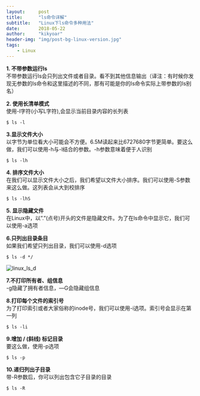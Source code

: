 ```yaml
---
layout:     post
title:      "ls命令详解"
subtitle:   "Linux下ls命令多种用法"
date:       2018-05-22
author:     "kikyoar"
header-img: "img/post-bg-linux-version.jpg"
tags:
    - Linux
---   
```


**1. 不带参数运行ls**  
不带参数运行ls会只列出文件或者目录。看不到其他信息输出（译注：有时候你发现无参数的ls命令和这里描述的不同，那有可能是你的ls命令实际上带参数的ls别名）   

**2. 使用长清单模式**  
使用-l字符(小写L字符),会显示当前目录内容的长列表   

	$ ls -l

**3.显示文件大小**  
以字节为单位看大小可能会不方便。6.5M读起来比6727680字节更简单。要这么做，我们可以使用-h与-l结合的参数。-h参数意味着便于人识别   

	$ ls -lh

**4. 排序文件大小**   
在我们可以显示文件大小之后，我们希望以文件大小排序。我们可以使用-S参数来这么做。这列表会从大到校排序   

	$ ls -lhS 

**5. 显示隐藏文件**   
在Linux中，以”.”(点号)开头的文件是隐藏文件。为了在ls命令中显示它，我们可以使用-a选项    

**6.只列出目录条目**   
如果我们希望只列出目录，我们可以使用-d选项  

	$ ls -d */  
![linux_ls_d](http://kikyoar.com/img/linux_ls_d.png)   

**7.不打印所有者、组信息**  
-g隐藏了拥有者信息，—G会隐藏组信息     

**8.打印每个文件的索引号**  
为了打印索引或者大家俗称的inode号，我们可以使用-i选项。索引号会显示在第一列   

	$ ls -li    
	
**9.增加 / (斜线) 标记目录**   
要这么做，使用-p选项   

	$ ls -p   

**10.递归列出子目录**   
带-R参数后，你可以列出包含它子目录的目录   

	$ ls -R   
	


